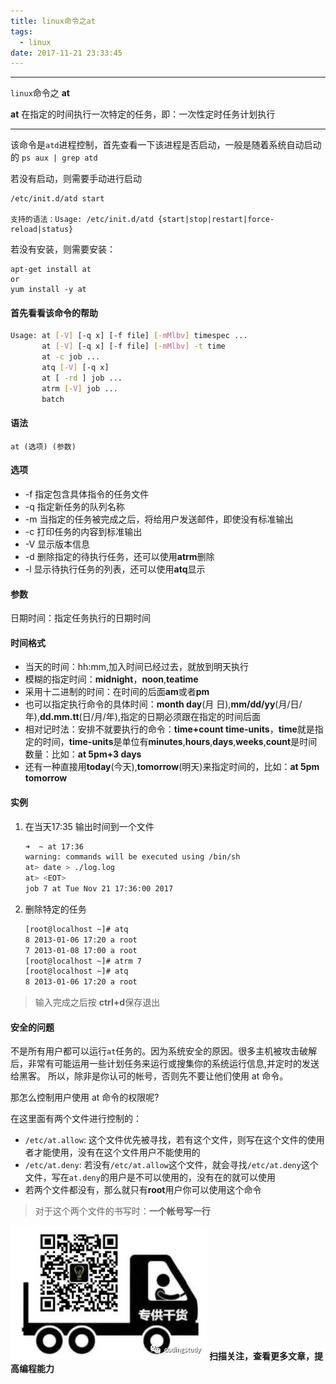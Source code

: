 ```yaml
---
title: linux命令之at
tags:
  - linux
date: 2017-11-21 23:33:45
---
```


----------------------------------------------------

`linux`命令之 **at**

**at** 在指定的时间执行一次特定的任务，即：一次性定时任务计划执行

--------------------------------------------------
<!--more-->


该命令是`atd`进程控制，首先查看一下该进程是否启动，一般是随着系统自动启动的
`ps aux | grep atd`

若没有启动，则需要手动进行启动
```
/etc/init.d/atd start

支持的语法：Usage: /etc/init.d/atd {start|stop|restart|force-reload|status}
```

若没有安装，则需要安装：
```
apt-get install at
or
yum install -y at
```

#### 首先看看该命令的帮助

```sh
Usage: at [-V] [-q x] [-f file] [-mMlbv] timespec ...
       at [-V] [-q x] [-f file] [-mMlbv] -t time
       at -c job ...
       atq [-V] [-q x]
       at [ -rd ] job ...
       atrm [-V] job ...
       batch
```

#### 语法

`at (选项) (参数)`

#### 选项

* -f 指定包含具体指令的任务文件
* -q 指定新任务的队列名称
* -m 当指定的任务被完成之后，将给用户发送邮件，即使没有标准输出
* -c 打印任务的内容到标准输出
* -V 显示版本信息
* -d 删除指定的待执行任务，还可以使用**atrm**删除
* -l 显示待执行任务的列表，还可以使用**atq**显示


#### 参数

日期时间：指定任务执行的日期时间

#### 时间格式

* 当天的时间：hh:mm,加入时间已经过去，就放到明天执行
* 模糊的指定时间：**midnight**，**noon**,**teatime**
* 采用十二进制的时间：在时间的后面**am**或者**pm**
* 也可以指定执行命令的具体时间：**month day**(月 日),**mm/dd/yy**(月/日/年),**dd.mm.tt**(日/月/年),指定的日期必须跟在指定的时间后面
* 相对记时法：安排不就要执行的命令：**time+count time-units**，**time**就是指定的时间，**time-units**是单位有**minutes**,**hours**,**days**,**weeks**,**count**是时间数量：比如：**at 5pm+3 days**
* 还有一种直接用**today**(今天),**tomorrow**(明天)来指定时间的，比如：**at 5pm tomorrow**


#### 实例

1. 在当天17:35 输出时间到一个文件
    ```sh
    ➜  ~ at 17:36
    warning: commands will be executed using /bin/sh
    at> date > ./log.log
    at> <EOT>
    job 7 at Tue Nov 21 17:36:00 2017
    ```

2. 删除特定的任务
    ```sh
    [root@localhost ~]# atq 
    8 2013-01-06 17:20 a root 
    7 2013-01-08 17:00 a root 
    [root@localhost ~]# atrm 7 
    [root@localhost ~]# atq 
    8 2013-01-06 17:20 a root
    ```

>输入完成之后按 **ctrl+d**保存退出

#### 安全的问题

不是所有用户都可以运行`at`任务的。因为系统安全的原因。很多主机被攻击破解后，非常有可能运用一些计划任务来运行或搜集你的系统运行信息,并定时的发送给黑客。 所以，除非是你认可的帐号，否则先不要让他们使用 at 命令。

那怎么控制用户使用 at 命令的权限呢?

在这里面有两个文件进行控制的：

* `/etc/at.allow`: 这个文件优先被寻找，若有这个文件，则写在这个文件的使用者才能使用，没有在这个文件用户不能使用的
* `/etc/at.deny`: 若没有`/etc/at.allow`这个文件，就会寻找`/etc/at.deny`这个文件，写在`at.deny`的用户是不可以使用的，没有在的就可以使用
* 若两个文件都没有，那么就只有**root**用户你可以使用这个命令

>对于这个两个文件的书写时：**一个帐号写一行**

![alt](/images/Wechatcode.jpg)
**扫描关注，查看更多文章，提高编程能力**
